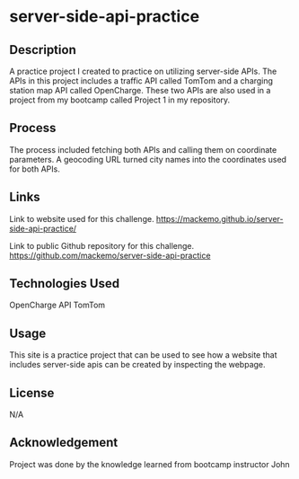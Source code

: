 # server-side-api-practice

## Description

A practice project I created to practice on utilizing server-side APIs. The APIs in this project includes a traffic API called TomTom and a charging station map API called OpenCharge. These two APIs are also used in a project from my bootcamp called Project 1 in my repository.

## Process

The process included fetching both APIs and calling them on coordinate parameters. A geocoding URL turned city names into the coordinates used for both APIs. 

## Links

Link to website used for this challenge.
https://mackemo.github.io/server-side-api-practice/

Link to public Github repository for this challenge.
https://github.com/mackemo/server-side-api-practice

## Technologies Used

OpenCharge API
TomTom

## Usage

This site is a practice project that can be used to see how a website that includes server-side apis can be created by inspecting the webpage.

## License

N/A

## Acknowledgement

Project was done by the knowledge learned from bootcamp instructor John
